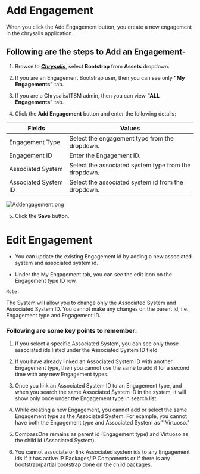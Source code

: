 # Add Engagement

When you click the Add Engagement button, you create a new engagement in the chrysalis application.

## Following are the steps to Add an Engagement-

1. Browse to **_[Chrysalis](https://aka.ms/chrysalis)_**, select **Bootstrap** from **Assets** dropdown.

2. If you are an Engagement Bootstrap user, then you can see only **"My Engagements"** tab.

3. If you are a Chrysalis/ITSM admin, then you can view **"ALL Engagements"** tab.

4. Click the **Add Engagement** button and enter the following details:

|**Fields**| **Values** |
|--|--|
| Engagement Type | Select the engagement type from the dropdown. |
| Engagement ID | Enter the Engagement ID. |
| Associated System | Select the associated system type from the dropdown. |
| Associated System ID | Select the associated system id from the dropdown. |

![Addengagement.png](../docs/attachments/Addengagement.png)

5. Click the **Save** button.

# Edit Engagement

- You can update the existing Engagement id by adding a new associated system and associated system id.

- Under the My Engagement tab, you can see the edit icon on the Engagement type ID row.

`Note:` 

The System will allow you to change only the Associated System and Associated System ID. You cannot make any changes on the parent id, i.e., Engagement type and Engagement ID.

### Following are some key points to remember:

1. If you select a specific Associated System, you can see only those associated ids listed under the Associated System ID field.

1. If you have already linked an Associated System ID with another Engagement type, then you cannot use the same to add it for a second time with any new Engagement types.

1. Once you link an Associated System ID to an Engagement type, and when you search the same Associated System ID in the system, it will show only once under the Engagement type in search list.

1. While creating a new Engagement, you cannot add or select the same Engagement type as the Associated System. For example, you cannot have both the Engagement type and Associated System as " Virtuoso."

1. CompassOne remains as parent id (Engagement type) and Virtuoso as the child id (Associated System).

1. You cannot associate or link Associated system ids to any Engagement ids if it has active IP Packages/IP Components or if there is any bootstrap/partial bootstrap done on the child packages.

